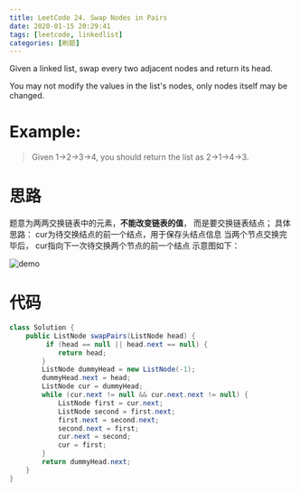 ```yaml
---
title: LeetCode 24. Swap Nodes in Pairs
date: 2020-01-15 20:29:41
tags: [leetcode, linkedlist]
categories: [刷题]
---
```


Given a linked list, swap every two adjacent nodes and return its head.

You may not modify the values in the list's nodes, only nodes itself may be changed.

<!-- more -->

# Example:

> Given 1->2->3->4, you should return the list as 2->1->4->3.



# 思路
题意为两两交换链表中的元素，**不能改变链表的值**， 而是要交换链表结点；
具体思路：
cur为待交换结点的前一个结点，用于保存头结点信息
当两个节点交换完毕后， cur指向下一次待交换两个节点的前一个结点
示意图如下：

![demo](/demo.jpg)

# 代码

```java
class Solution {
    public ListNode swapPairs(ListNode head) {
         if (head == null || head.next == null) {
            return head;
        }
        ListNode dummyHead = new ListNode(-1);
        dummyHead.next = head;
        ListNode cur = dummyHead;
        while (cur.next != null && cur.next.next != null) {
            ListNode first = cur.next;
            ListNode second = first.next;
            first.next = second.next;
            second.next = first;
            cur.next = second;
            cur = first;
        }
        return dummyHead.next;
    }
}
```
